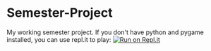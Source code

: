 # Semester-Project
My working semester project.
If you don't have python and pygame installed, you can use repl.it to play:
[![Run on Repl.it](https://repl.it/badge/github/SomeoneMysterious/Semester-Project)](https://repl.it/github/SomeoneMysterious/Semester-Project)
